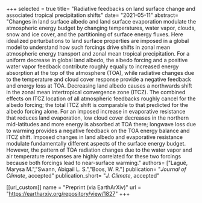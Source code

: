 +++
selected = true
title= "Radiative feedbacks on land surface change and associated tropical precipitation shifts"
date= "2021-05-11"
abstract= "Changes in land surface albedo and land surface evaporation modulate the atmospheric energy budget by changing temperatures, water vapor, clouds, snow and ice cover, and the partitioning of surface energy fluxes. Here idealized perturbations to land surface properties are imposed in a global model to understand how such forcings drive shifts in zonal mean atmospheric energy transport and zonal mean tropical precipitation. For a uniform decrease in global land albedo, the albedo forcing and a positive water vapor feedback contribute roughly equally to increased energy absorption at the top of the atmosphere (TOA), while radiative changes due to the temperature and cloud cover response provide a negative feedback and energy loss at TOA. Decreasing land albedo causes a northwards shift in the zonal mean intertropical convergence zone (ITCZ). The combined effects on ITCZ location of all atmospheric feedbacks roughly cancel for the albedo forcing; the total ITCZ shift is comparable to that predicted for the albedo forcing alone. For an imposed increase in evaporative resistance that reduces land evaporation, low cloud cover decreases in the northern mid-latitudes and more energy is absorbed at TOA there; longwave loss due to warming provides a negative feedback on the TOA energy balance and ITCZ shift. Imposed changes in land albedo and evaporative resistance modulate fundamentally different aspects of the surface energy budget. However, the pattern of TOA radiation changes due to the water vapor and air temperature responses are highly correlated for these two forcings because both forcings lead to near-surface warming."
authors= ["Laguë, Marysa M.","Swann, Abigail L. S.","Boos, W. R."]
publication= "*Journal of Climate*, accepted"
publication_short= "*J. Climate*, accepted"

[[url_custom]]
    name = "Preprint (via EarthArXiv)"
    url = "https://eartharxiv.org/repository/view/1827"
+++


